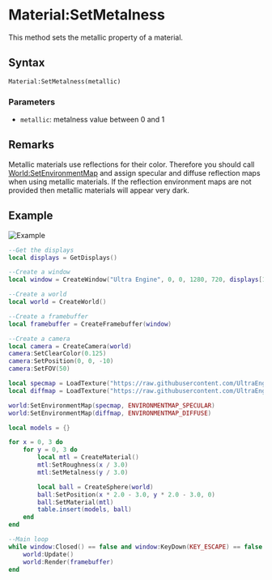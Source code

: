 # Material:SetMetalness

This method sets the metallic property of a material.

## Syntax

`Material:SetMetalness(metallic)`

### Parameters

- `metallic`: metalness value between 0 and 1

## Remarks

Metallic materials use reflections for their color. Therefore you should call [World:SetEnvironmentMap](World_SetEnvironmentMap.md) and assign specular and diffuse reflection maps when using metallic materials. If the reflection environment maps are not provided then metallic materials will appear very dark.

## Example

![Example](https://raw.githubusercontent.com/UltraEngine/Documentation/master/Images/material_setroughness.jpg)

```lua
--Get the displays
local displays = GetDisplays()

--Create a window
local window = CreateWindow("Ultra Engine", 0, 0, 1280, 720, displays[1], WINDOW_CENTER | WINDOW_TITLEBAR)

--Create a world
local world = CreateWorld()

--Create a framebuffer
local framebuffer = CreateFramebuffer(window)

--Create a camera
local camera = CreateCamera(world)
camera:SetClearColor(0.125)
camera:SetPosition(0, 0, -10)
camera:SetFOV(50)

local specmap = LoadTexture("https://raw.githubusercontent.com/UltraEngine/Documentation/master/Assets/Materials/Environment/Storm/specular.dds")
local diffmap = LoadTexture("https://raw.githubusercontent.com/UltraEngine/Documentation/master/Assets/Materials/Environment/Storm/diffuse.dds")

world:SetEnvironmentMap(specmap, ENVIRONMENTMAP_SPECULAR)
world:SetEnvironmentMap(diffmap, ENVIRONMENTMAP_DIFFUSE)

local models = {}

for x = 0, 3 do
    for y = 0, 3 do
        local mtl = CreateMaterial()
        mtl:SetRoughness(x / 3.0)
        mtl:SetMetalness(y / 3.0)

        local ball = CreateSphere(world)
        ball:SetPosition(x * 2.0 - 3.0, y * 2.0 - 3.0, 0)
        ball:SetMaterial(mtl)
        table.insert(models, ball)
    end
end

--Main loop
while window:Closed() == false and window:KeyDown(KEY_ESCAPE) == false do
    world:Update()
    world:Render(framebuffer)
end
```